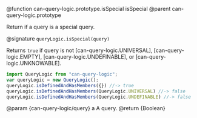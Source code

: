 @function can-query-logic.prototype.isSpecial isSpecial
@parent can-query-logic.prototype

Return if a query is a special query.

@signature `queryLogic.isSpecial(query)`

Returns `true` if query is not
[can-query-logic.UNIVERSAL], [can-query-logic.EMPTY], [can-query-logic.UNDEFINABLE], or [can-query-logic.UNKNOWABLE].

```js
import QueryLogic from "can-query-logic";
var queryLogic = new QueryLogic();
queryLogic.isDefinedAndHasMembers({}) //-> true
queryLogic.isDefinedAndHasMembers(QueryLogic.UNIVERSAL) //-> false
queryLogic.isDefinedAndHasMembers(QueryLogic.UNDEFINABLE) //-> false
```

  @param  {can-query-logic/query} a A query.
  @return {Boolean}
